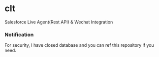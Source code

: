 # clt

Salesforce Live Agent(Rest API) & Wechat Integration


### Notification
For security, I have closed database and you can ref this repository if you need.
